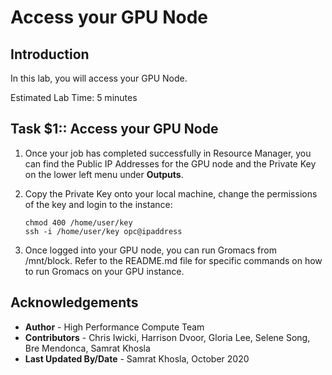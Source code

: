 # Access your GPU Node

## Introduction
In this lab, you will access your GPU Node.

Estimated Lab Time: 5 minutes

## **Task $1:**: Access your GPU Node
1. Once your job has completed successfully in Resource Manager, you can find the Public IP Addresses for the GPU node and the Private Key on the lower left menu under **Outputs**. 

2. Copy the Private Key onto your local machine, change the permissions of the key and login to the instance:

    ```
    chmod 400 /home/user/key
    ssh -i /home/user/key opc@ipaddress

    ```
3. Once logged into your GPU node, you can run Gromacs from /mnt/block. Refer to the README.md file for specific commands on how to run Gromacs on your GPU instance.

## Acknowledgements
* **Author** - High Performance Compute Team
* **Contributors** -  Chris Iwicki, Harrison Dvoor, Gloria Lee, Selene Song, Bre Mendonca, Samrat Khosla
* **Last Updated By/Date** - Samrat Khosla, October 2020


